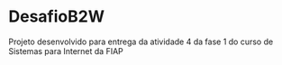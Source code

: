 # DesafioB2W
Projeto desenvolvido para entrega da atividade 4 da fase 1 do curso de Sistemas para Internet da FIAP
